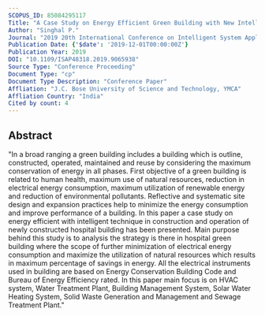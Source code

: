 ```yaml
---
SCOPUS_ID: 85084295117
Title: "A Case Study on Energy Efficient Green Building with New Intelligent Techniques Used to Achieve Sustainable Development Goal"
Author: "Singhal P."
Journal: "2019 20th International Conference on Intelligent System Application to Power Systems, ISAP 2019"
Publication Date: {'$date': '2019-12-01T00:00:00Z'}
Publication Year: 2019
DOI: "10.1109/ISAP48318.2019.9065938"
Source Type: "Conference Proceeding"
Document Type: "cp"
Document Type Description: "Conference Paper"
Affliation: "J.C. Bose University of Science and Technology, YMCA"
Affliation Country: "India"
Cited by count: 4
---
```


## Abstract
"In a broad ranging a green building includes a building which is outline, constructed, operated, maintained and reuse by considering the maximum conservation of energy in all phases. First objective of a green building is related to human health, maximum use of natural resources, reduction in electrical energy consumption, maximum utilization of renewable energy and reduction of environmental pollutants. Reflective and systematic site design and expansion practices help to minimize the energy consumption and improve performance of a building. In this paper a case study on energy efficient with intelligent technique in construction and operation of newly constructed hospital building has been presented. Main purpose behind this study is to analysis the strategy is there in hospital green building where the scope of further minimization of electrical energy consumption and maximize the utilization of natural resources which results in maximum percentage of savings in energy. All the electrical instruments used in building are based on Energy Conservation Building Code and Bureau of Energy Efficiency rated. In this paper main focus is on HVAC system, Water Treatment Plant, Building Management System, Solar Water Heating System, Solid Waste Generation and Management and Sewage Treatment Plant."
